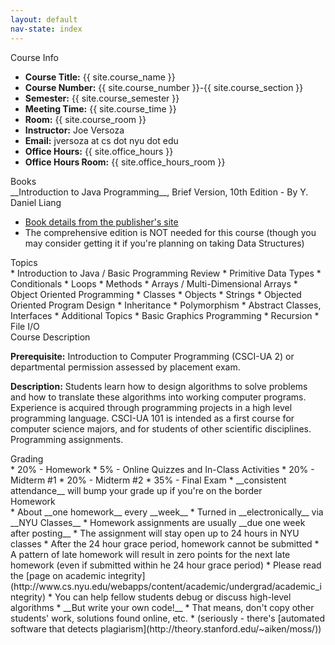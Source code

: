 ```yaml
---
layout: default
nav-state: index
---
```


<div class="row">

  <div class="col-md-6">
    <div class="panel panel-default">

<a name="info"></a>
<div class="panel-heading">Course Info</div>
<div class="panel-body" markdown="block">

* __Course Title:__ {{ site.course_name }}
* __Course Number:__ {{ site.course_number }}-{{ site.course_section }}
* __Semester:__ {{ site.course_semester }}
* __Meeting Time:__ {{ site.course_time }}
* __Room:__ {{ site.course_room }}
* __Instructor:__ Joe Versoza
* __Email:__ jversoza at cs dot nyu dot edu
* __Office Hours:__ {{ site.office_hours }}
* __Office Hours Room:__  {{ site.office_hours_room }}
</div>
    </div>
    <div class="panel panel-default">
<a name="books"></a>
<div class="panel-heading">Books</div>
<div class="panel-body" markdown="block">
__Introduction to Java Programming__, Brief Version, 10th Edition - By Y. Daniel Liang

* [Book details from the publisher's site](http://www.pearsonhighered.com/cs-resources/products/product.html#product,isbn=0133813487)
* The comprehensive edition is NOT needed for this course (though you may consider getting it if you're planning on taking Data Structures)

</div>
    </div>
    <div class="panel panel-default">
<a name="topics"></a>
<div class="panel-heading">Topics</div>
<div class="panel-body" markdown="block">
* Introduction to Java / Basic Programming Review
	* Primitive Data Types
	* Conditionals
	* Loops
	* Methods
	* Arrays / Multi-Dimensional Arrays
* Object Oriented Programming
	* Classes
	* Objects
	* Strings
	* Objected Oriented Program Design
	* Inheritance
	* Polymorphism
	* Abstract Classes, Interfaces
* Additional Topics
	* Basic Graphics Programming
	* Recursion
	* File I/O
</div>
    </div>
  </div><!-- end col -->

  <div class="col-md-6">
    <div class="panel panel-default">
<a name="description"></a>
<div class="panel-heading">Course Description</div>
<div class="panel-body" markdown="block">

__Prerequisite:__ Introduction to Computer Programming (CSCI-UA 2) or departmental permission assessed by placement exam. 

__Description:__ Students learn how to design algorithms to solve problems and how to translate these algorithms into working computer programs. Experience is acquired through programming projects in a high level programming language. CSCI-UA 101 is intended as a first course for computer science majors, and for students of other scientific disciplines. Programming assignments.
</div>
    </div>
    <div class="panel panel-default">
<a name="grading"></a>
<div class="panel-heading">Grading</div>
<div class="panel-body" markdown="block">
* 20% - Homework
* 5% - Online Quizzes and In-Class Activities
* 20% - Midterm #1
* 20% - Midterm #2
* 35% - Final Exam
* __consistent attendance__ will bump your grade up if you're on the border
</div>
    </div>
    <div class="panel panel-default">
<a name="homework"></a>
<div class="panel-heading">Homework</div>
<div class="panel-body" markdown="block">
* About __one homework__ every __week__
* Turned in __electronically__ via __NYU Classes__
* Homework assignments are usually __due one week after posting__
* The assignment will stay open up to 24 hours in NYU classes
	* After the 24 hour grace period, homework cannot be submitted
	* A pattern of late homework will result in zero points for the next late homework (even if submitted within he 24 hour grace period)
* Please read the [page on academic integrity](http://www.cs.nyu.edu/webapps/content/academic/undergrad/academic_integrity)
	* You can help fellow students debug or discuss high-level algorithms
	* __But write your own code!__
	* That means, don't copy other students' work, solutions found online, etc.
	* (seriously - there's [automated software that detects plagiarism](http://theory.stanford.edu/~aiken/moss/))

</div>
    </div>
  </div><!-- end col -->

</div><!-- end row -->

<div class="row">
  <div class="col-md-6">
  </div><!-- end col -->

  <div class="col-md-6">
  </div><!-- end col -->



</div><!-- end row -->

<div class="row">
  <div class="col-md-6">
  </div><!-- end col -->

  <div class="col-md-6">
  </div><!-- end col -->
</div><!-- end row -->

